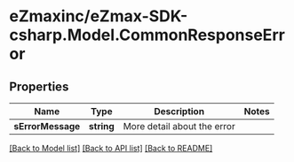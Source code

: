 
# eZmaxinc/eZmax-SDK-csharp.Model.CommonResponseError

## Properties

Name | Type | Description | Notes
------------ | ------------- | ------------- | -------------
**sErrorMessage** | **string** | More detail about the error | 

[[Back to Model list]](../README.md#documentation-for-models)
[[Back to API list]](../README.md#documentation-for-api-endpoints)
[[Back to README]](../README.md)

